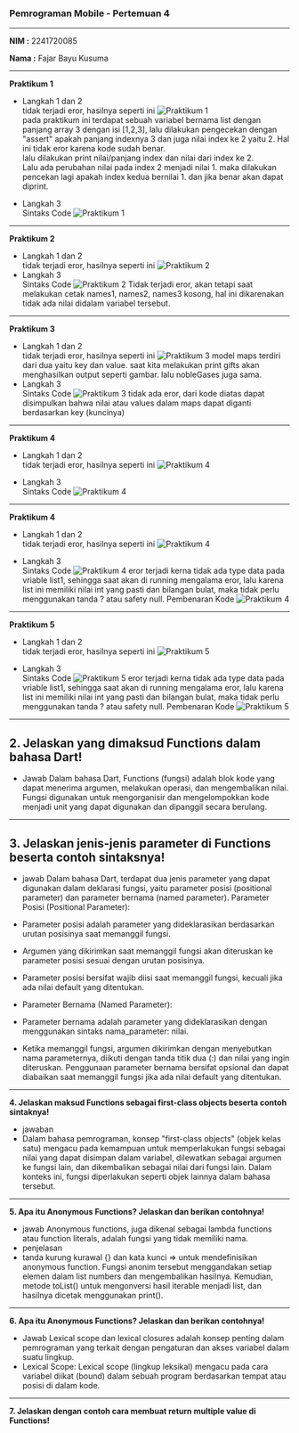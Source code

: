 ### Pemrograman Mobile - Pertemuan 4 ###
---
**NIM :** 2241720085

**Nama  :** Fajar Bayu Kusuma

---
**Praktikum 1**
- Langkah 1 dan 2 \
tidak terjadi eror, hasilnya seperti ini
![Praktikum 1](./PRAKTIKUM1.1.png "Praktikum 1") \
pada praktikum ini terdapat sebuah variabel bernama list dengan panjang array 3 dengan isi [1,2,3], lalu dilakukan pengecekan dengan "assert" apakah panjang indexnya 3 dan juga nilai index ke 2 yaitu 2. Hal ini tidak eror karena kode sudah benar. \
lalu dilakukan print nilai/panjang index dan nilai dari index ke 2. \
Lalu ada perubahan nilai pada index 2 menjadi nilai 1. maka dilakukan pencekan lagi apakah index kedua bernilai 1. dan jika benar akan dapat diprint. 


- Langkah 3 \
Sintaks Code
 ![Praktikum 1](./Praktikum%201.2.png "Praktikum 1")


---
**Praktikum 2**
- Langkah 1 dan 2 \
tidak terjadi eror, hasilnya seperti ini
![Praktikum 2](./Praktikum%202.1.png "Praktikum 2")
- Langkah 3 \
Sintaks Code
 ![Praktikum 2](./Praktikum%202.2.png "Praktikum 2")
 Tidak terjadi eror, akan tetapi saat melakukan cetak names1, names2, names3 kosong, hal ini dikarenakan tidak ada nilai didalam variabel tersebut.

---
**Praktikum 3**
- Langkah 1 dan 2 \
tidak terjadi eror, hasilnya seperti ini
![Praktikum 3](./Praktikum%203.1.png "Praktikum 3")
model maps terdiri dari dua yaitu key dan value. saat kita melakukan print gifts akan menghasilkan output seperti gambar. lalu nobleGases juga sama.
- Langkah 3 \
Sintaks Code
 ![Praktikum 3](./Praktikum%203.2.png "Praktikum 3")
tidak ada eror, dari kode diatas dapat disimpulkan bahwa nilai atau values dalam maps dapat diganti berdasarkan key (kuncinya)

---
**Praktikum 4**
- Langkah 1 dan 2 \
tidak terjadi eror, hasilnya seperti ini
![Praktikum 4](./Praktikum%204.1.png "Praktikum 4")

- Langkah 3 \
Sintaks Code
 ![Praktikum 4](./Praktikum%203.2.png "Praktikum 4")

---
**Praktikum 4**
- Langkah 1 dan 2 \
tidak terjadi eror, hasilnya seperti ini
![Praktikum 4](./Praktikum%204.1.png "Praktikum 4")

- Langkah 3 \
Sintaks Code
 ![Praktikum 4](./Praktikum%203.2.png "Praktikum 4")
 eror terjadi kerna tidak ada type data pada vriable list1, sehingga saat akan di running mengalama eror, lalu karena list ini memiliki nilai int yang pasti dan bilangan bulat, maka tidak perlu menggunakan tanda ? atau safety null.
 Pembenaran Kode
![Praktikum 4](./Praktikum%203.2.png "Praktikum 4")

---
**Praktikum 5**
- Langkah 1 dan 2 \
tidak terjadi eror, hasilnya seperti ini
![Praktikum 5](./Praktikum%205.1.png "Praktikum 5")

- Langkah 3 \
Sintaks Code
 ![Praktikum 5](./Praktikum%203.2.png "Praktikum 5")
 eror terjadi kerna tidak ada type data pada vriable list1, sehingga saat akan di running mengalama eror, lalu karena list ini memiliki nilai int yang pasti dan bilangan bulat, maka tidak perlu menggunakan tanda ? atau safety null.
 Pembenaran Kode
![Praktikum 5](./Praktikum%203.2.png "Praktikum 5")

---
**2. Jelaskan yang dimaksud Functions dalam bahasa Dart!**
---
- Jawab Dalam bahasa Dart, Functions (fungsi) adalah blok kode yang dapat menerima argumen, melakukan operasi, dan mengembalikan nilai. Fungsi digunakan untuk mengorganisir dan mengelompokkan kode menjadi unit yang dapat digunakan dan dipanggil secara berulang.
---
**3. Jelaskan jenis-jenis parameter di Functions beserta contoh sintaksnya!**
--
- jawab Dalam bahasa Dart, terdapat dua jenis parameter yang dapat digunakan dalam deklarasi fungsi, yaitu parameter posisi (positional parameter) dan parameter bernama (named parameter).
Parameter Posisi (Positional Parameter):

- Parameter posisi adalah parameter yang dideklarasikan berdasarkan urutan posisinya saat memanggil fungsi.

- Argumen yang dikirimkan saat memanggil fungsi akan diteruskan ke parameter posisi sesuai dengan urutan posisinya.

- Parameter posisi bersifat wajib diisi saat memanggil fungsi, kecuali jika ada nilai default yang ditentukan.

- Parameter Bernama (Named Parameter):

- Parameter bernama adalah parameter yang dideklarasikan dengan menggunakan sintaks nama_parameter: nilai.

- Ketika memanggil fungsi, argumen dikirimkan dengan menyebutkan nama parameternya, diikuti dengan tanda titik dua (:) dan nilai yang ingin diteruskan. Penggunaan parameter bernama bersifat opsional dan dapat diabaikan saat memanggil fungsi jika ada nilai default yang ditentukan.

---
**4. Jelaskan maksud Functions sebagai first-class objects beserta contoh sintaknya!**
- jawaban 
- Dalam bahasa pemrograman, konsep "first-class objects" (objek kelas satu) mengacu pada kemampuan untuk memperlakukan fungsi sebagai nilai yang dapat disimpan dalam variabel, dilewatkan sebagai argumen ke fungsi lain, dan dikembalikan sebagai nilai dari fungsi lain. Dalam konteks ini, fungsi diperlakukan seperti objek lainnya dalam bahasa tersebut.
---
**5. Apa itu Anonymous Functions? Jelaskan dan berikan contohnya!** 
- jawab Anonymous functions, juga dikenal sebagai lambda functions atau function literals, adalah fungsi yang tidak memiliki nama.
- penjelasan
- tanda kurung kurawal {} dan kata kunci => untuk mendefinisikan anonymous function. Fungsi anonim tersebut menggandakan setiap elemen dalam list numbers dan mengembalikan hasilnya. Kemudian, metode toList() untuk mengonversi hasil iterable menjadi list, dan hasilnya dicetak menggunakan print().

---
**6. Apa itu Anonymous Functions? Jelaskan dan berikan contohnya!** 
- Jawab Lexical scope dan lexical closures adalah konsep penting dalam pemrograman yang terkait dengan pengaturan dan akses variabel dalam suatu lingkup.
- Lexical Scope: Lexical scope (lingkup leksikal) mengacu pada cara variabel diikat (bound) dalam sebuah program berdasarkan tempat atau posisi di dalam kode.
---
**7. Jelaskan dengan contoh cara membuat return multiple value di Functions!**
